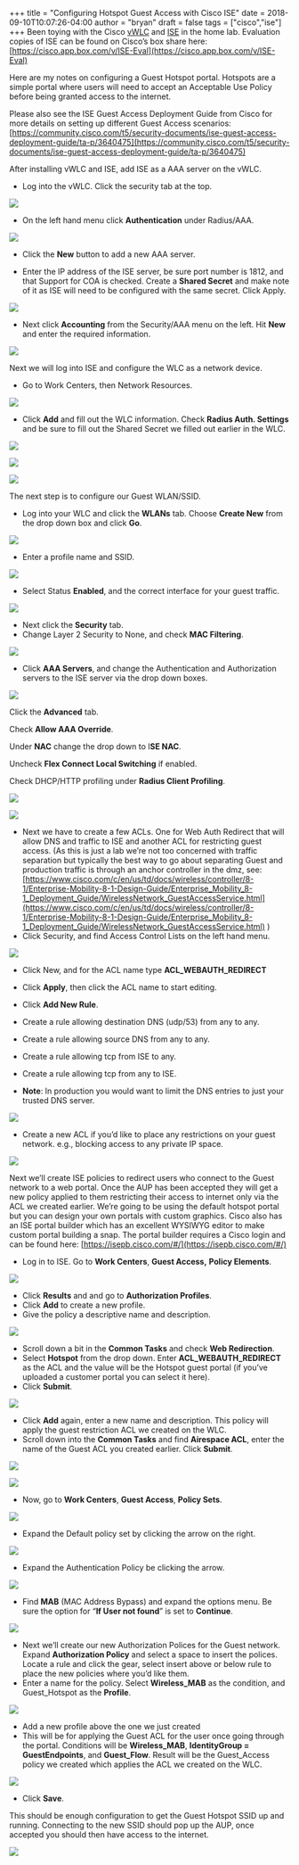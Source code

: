 +++
title = "Configuring Hotspot Guest Access with Cisco ISE"
date = 2018-09-10T10:07:26-04:00
author = "bryan"
draft = false
tags = ["cisco","ise"]
+++
Been toying with the Cisco [vWLC](https://www.cisco.com/c/en/us/products/wireless/virtual-wireless-controller/index.html) and [ISE](https://www.cisco.com/c/en/us/products/security/identity-services-engine/index.html) in the home lab. Evaluation copies of ISE can be found on Cisco’s box share here: [https://cisco.app.box.com/v/ISE-Eval](https://cisco.app.box.com/v/ISE-Eval)

Here are my notes on configuring a Guest Hotspot portal. Hotspots are a simple portal where users will need to accept an Acceptable Use Policy before being granted access to the internet.

Please also see the ISE Guest Access Deployment Guide from Cisco for more details on setting up different Guest Access scenarios: [https://community.cisco.com/t5/security-documents/ise-guest-access-deployment-guide/ta-p/3640475](https://community.cisco.com/t5/security-documents/ise-guest-access-deployment-guide/ta-p/3640475)

After installing vWLC and ISE, add ISE as a AAA server on the vWLC.

- Log into the vWLC. Click the security tab at the top.  


![](2478559f9f7402f46fc0147b3a30d885_MD5.png)

- On the left hand menu click **Authentication** under Radius/AAA.  


![](44b245eeb58346b202f536f443f7f08a_MD5.png)

- Click the **New** button to add a new AAA server.  
    
- Enter the IP address of the ISE server, be sure port number is 1812, and that Support for COA is checked. Create a **Shared Secret** and make note of it as ISE will need to be configured with the same secret. Click Apply.  
    

![](960777e240154dbff46c61134316b768_MD5.png)

- Next click **Accounting** from the Security/AAA menu on the left. Hit **New** and enter the required information.

![](526ff86b429f1b97ccbb83cd1f764871_MD5.png)

Next we will log into ISE and configure the WLC as a network device.

- Go to Work Centers, then Network Resources.

![](9730a70a37dcc4572d05cf96d607feb8_MD5.png)

- Click **Add** and fill out the WLC information. Check **Radius Auth. Settings** and be sure to fill out the Shared Secret we filled out earlier in the WLC.

![](48a318f0b33dd52f4fa90bc5b7badaad_MD5.png)

![](656d846922f1eef8eab51f1c255482b0_MD5.png)

![](864438241e836711f35ca2d284004606_MD5.png)

The next step is to configure our Guest WLAN/SSID.

- Log into your WLC and click the **WLANs** tab. Choose **Create New** from the drop down box and click **Go**.

![](bbd0722a56a22895b1ff5acd514db384_MD5.png)

- Enter a profile name and SSID.

![](7d4cd02ad7c6614444defbe9a57c3289_MD5.png)

- Select Status **Enabled**, and the correct interface for your guest traffic.

![](aa044ce8eb5ece2c3c8eb90f8e94bf28_MD5.png)

- Next click the **Security** tab.
- Change Layer 2 Security to None, and check **MAC Filtering**.

![](48cdd12b813de78466685fe11728a6fc_MD5.png)

- Click **AAA Servers**, and change the Authentication and Authorization servers to the ISE server via the drop down boxes.

![](a0699df5bb33e98a1fd69f9e2421b64a_MD5.png)

Click the **Advanced** tab.

Check **Allow AAA Override**.

Under **NAC** change the drop down to I**SE NAC**.

Uncheck **Flex Connect Local Switching** if enabled.

Check DHCP/HTTP profiling under **Radius Client Profiling**.

![](3a74cb36df935ce0bfb70d95852dec8f_MD5.png)

![](0149e59eb5c7181543d3f68caae96950_MD5.png)

- Next we have to create a few ACLs. One for Web Auth Redirect that will allow DNS and traffic to ISE and another ACL for restricting guest access. (As this is just a lab we’re not too concerned with traffic separation but typically the best way to go about separating Guest and production traffic is through an anchor controller in the dmz, see: [https://www.cisco.com/c/en/us/td/docs/wireless/controller/8-1/Enterprise-Mobility-8-1-Design-Guide/Enterprise_Mobility_8-1_Deployment_Guide/WirelessNetwork_GuestAccessService.html](https://www.cisco.com/c/en/us/td/docs/wireless/controller/8-1/Enterprise-Mobility-8-1-Design-Guide/Enterprise_Mobility_8-1_Deployment_Guide/WirelessNetwork_GuestAccessService.html) )  
- Click Security, and find Access Control Lists on the left hand menu.

![](e6b64590f58b6712208b776b5f8b3ba5_MD5.png)

- Click New, and for the ACL name type **ACL_WEBAUTH_REDIRECT**
- Click **Apply**, then click the ACL name to start editing.  

- Click **Add New Rule**.
- Create a rule allowing destination DNS (udp/53) from any to any.
- Create a rule allowing source DNS from any to any.
- Create a rule allowing tcp from ISE to any.
- Create a rule allowing tcp from any to ISE.
- **Note**: In production you would want to limit the DNS entries to just your trusted DNS server.

![](94a9b838480d0701cfefd92213cb4332_MD5.png)

- Create a new ACL if you’d like to place any restrictions on your guest network. e.g., blocking access to any private IP space.

![](915180ad1a100df73d3c833fe3e3646d_MD5.png)

Next we’ll create ISE policies to redirect users who connect to the Guest network to a web portal. Once the AUP has been accepted they will get a new policy applied to them restricting their access to internet only via the ACL we created earlier. We’re going to be using the default hotspot portal but you can design your own portals with custom graphics. Cisco also has an ISE portal builder which has an excellent WYSIWYG editor to make custom portal building a snap. The portal builder requires a Cisco login and can be found here: [https://isepb.cisco.com/#/](https://isepb.cisco.com/#/)

- Log in to ISE. Go to **Work Centers**, **Guest Access,** **Policy Elements**.

![](676d17ff36365bd40ba726f7aa2f1411_MD5.png)

- Click **Results** and and go to **Authorization Profiles**.
- Click **Add** to create a new profile.
- Give the policy a descriptive name and description.

![](a4e1d595a4d364da6ba3c521ff06d6d0_MD5.png)

- Scroll down a bit in the **Common Tasks** and check **Web Redirection**.
- Select **Hotspot** from the drop down. Enter **ACL_WEBAUTH_REDIRECT** as the ACL and the value will be the Hotspot guest portal (if you’ve uploaded a customer portal you can select it here).
- Click **Submit**.

![](7cc57eb74d98400578ca78cfc1530032_MD5.png)

- Click **Add** again, enter a new name and description. This policy will apply the guest restriction ACL we created on the WLC.
- Scroll down into the **Common Tasks** and find **Airespace ACL**, enter the name of the Guest ACL you created earlier. Click **Submit**.  


![](c0f27ed297abe83764cf1508515e75f5_MD5.png)

![](7b3d8f3d0fd54c223d595bd63c175baf_MD5.png)

- Now, go to **Work Centers**, **Guest Access**, **Policy Sets**.

![](2f3e8abc96f4a4ab1e71892718511a36_MD5.png)

- Expand the Default policy set by clicking the arrow on the right.

![](741cb17b746da4dca3057de1619d4612_MD5.png)

- Expand the Authentication Policy be clicking the arrow.

![](8c86020ca8845874223b9177da8ed8f5_MD5.png)

- Find **MAB** (MAC Address Bypass) and expand the options menu. Be sure the option for “**If User not found**” is set to **Continue**.

![](e82744ba108483d7356cdb043012975f_MD5.png)

- Next we’ll create our new Authorization Polices for the Guest network. Expand **Authorization Policy** and select a space to insert the polices. Locate a rule and click the gear, select insert above or below rule to place the new policies where you’d like them.
- Enter a name for the policy. Select **Wireless_MAB** as the condition, and Guest_Hotspot as the **Profile**.

![](d7dd243f1c78b50769a7f7bacc3a8fd0_MD5.png)

- Add a new profile above the one we just created
- This will be for applying the Guest ACL for the user once going through the portal. Conditions will be **Wireless_MAB**, **IdentityGroup = GuestEndpoints**, and **Guest_Flow**. Result will be the Guest_Access policy we created which applies the ACL we created on the WLC.  


![](659a1028e7591508e01eb12e6b022210_MD5.png)

- Click **Save**.

This should be enough configuration to get the Guest Hotspot SSID up and running. Connecting to the new SSID should pop up the AUP, once accepted you should then have access to the internet.

![](510a245289245d17f4d2c454422226ef_MD5.png)